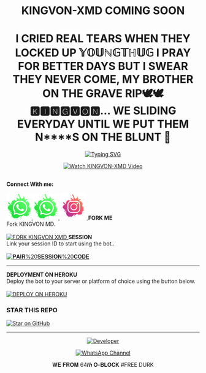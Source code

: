<h1 align="center">KINGVON-XMD COMING SOON</h1>

<h1 align="center">I CRIED REAL TEARS WHEN THEY LOCKED UP 𝕐𝕆𝕌ℕ𝔾𝕋ℍ𝕌𝔾 I PRAY FOR BETTER DAYS BUT I SWEAR THEY NEVER COME, MY BROTHER ON THE GRAVE RIP🕊️🕊️ 🅺🅸🅽🅶🆅🅾🅽... WE SLIDING EVERYDAY UNTIL WE PUT THEM N****S ON THE BLUNT 🔫</h1>

<p align="center">
  <a href="https://files.catbox.moe/mzhbx7.mp4" target="_blank">
    <img src="https://readme-Typing-svg.demolab.com?font=Black+Ops+One&size=50&pause=1000&color=1BAFBAFF&center=true&width=910&height=100&lines=KINGVON+MD+BOT+BEST+WA+BOT;CREATED+BY+KINGVON+TECH;BOT+DATE+??.04.2025" alt="Typing SVG" />
  </a>
</p>

<p align="center">
  <a href="https://files.catbox.moe/mzhbx7.mp4" target="_blank">
    <img src="https://files.catbox.moe/mtvyj5.jpg" alt="Watch KINGVON-XMD Video" width="800" />
  </a>
</p>

##



<p> <b>Connect With me:</b></p>
<p>
<a href="https://wa.me/254720326316"> <img src="https://raw.githubusercontent.com/shizothetechie/database/main/icon/WhatsApp.png" width="13%"> </a>
  <a href="https://whatsapp.com/channel/0029Vb5tbcZEKyZEHbicrV1y"> <img src="https://raw.githubusercontent.com/shizothetechie/database/main/icon/WhatsApp.png" width="13%"> </a>
    <a href="https://www.instagram.com/silver._.tosh?igsh=MXJ1YjYxeGQ4ZXB6bA=="> <img src="https://raw.githubusercontent.com/shizothetechie/database/main/icon/Instagram2.png" width="14%"> </a>
    
  
<td align="center">
      <b>FORK ME</b><br>
      Fork KINGVON MD.
      <br><br>
      <a href="https://github.com/SilverTosh/KINGVON-XMD/fork">
        <img src="https://img.shields.io/badge/FORK ME🇰🇪-green" alt="FORK KINGVON XMD" width="200">
      </a>
    </td>
    <td align="center">
      <b>SESSION</b><br>
      Link your session ID to start using the bot..
      <br><br>
      <a href="https://v0-new-project-het6vtgt6qz-usgpvu.vercel.app/">
        <img src="https://img.shields.io/badge/𝐏𝐀𝐈𝐑%20𝐒𝐄𝐒𝐒𝐈𝐎𝐍%20code-white" alt="𝐏𝐀𝐈𝐑%20𝐒𝐄𝐒𝐒𝐈𝐎𝐍%20𝐂𝐎𝐃𝐄" width="200">
      </a>
    </td>
  </tr>
  <tr>
    
  ***
  
  <td align="center">
      <b>DEPLOYMENT ON HEROKU</b><br>
      Deploy the bot to your server or platform of choice using the button below.
      <br><br>
      <a href="https://dashboard.heroku.com/new?button-url=https://github.com/SilverTosh/KINGVON-XMD&template=https://github.com/SilverTosh/KINGVON-XMD.git">
        <img src="https://www.herokucdn.com/deploy/button.svg" alt="DEPLOY ON HEROKU">
      </a>
    </td>
  </tr>
</table>
    
### STAR THIS REPO
[![Star on GitHub](https://img.shields.io/badge/⭐🇰🇪%20Star%20on%20GitHub-red?style=for-the-badge)](https://github.com/SilverTosh/KINGVON-XMD)

***

<p align="center">
  <a href="https://github.com/SilverTosh"><img title="Developer" src="https://img.shields.io/badge/Author-KINGVON%20+254720326316-green.svg?style=for-the-badge&logo=github" /></a>
</p>

<div align="center">
  
[![WhatsApp Channel](https://img.shields.io/badge/Join-WhatsApp%20Channel-25D366?style=for-the-badge&logo=whatsapp)](https://whatsapp.com/channel/0029Vb5tbcZEKyZEHbicrV1y)
</div>

<div align="center">
𝐖𝐄 𝐅𝐑𝐎𝐌 64𝒕𝒉 𝐎-𝐁𝐋𝐎𝐂𝐊
#FREE DURK
